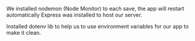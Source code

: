 We installed nodemon (Node Monitor) to each save, the app will restart automatically
Express was installed to host our server.

Installed dotenv lib to help us to use environment variables for our app to make it clean.
